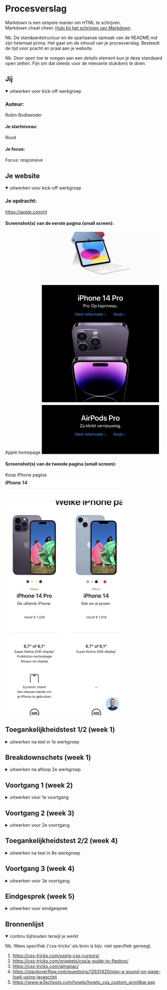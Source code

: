 # Procesverslag
Markdown is een simpele manier om HTML te schrijven.  
Markdown cheat cheet: [Hulp bij het schrijven van Markdown](https://github.com/adam-p/markdown-here/wiki/Markdown-Cheatsheet).

Nb. De standaardstructuur en de spartaanse opmaak van de README.md zijn helemaal prima. Het gaat om de inhoud van je procesverslag. Besteedt de tijd voor pracht en praal aan je website.

Nb. Door *open* toe te voegen aan een *details* element kun je deze standaard open zetten. Fijn om dat steeds voor de relevante stuk(ken) te doen.





## Jij

<details open>
  <summary>uitwerken voor kick-off werkgroep</summary>

  ### Auteur:
  Robin Bodlaender

  #### Je startniveau:
  Rood

  #### Je focus:
  Focus: responsive
 
</details>





## Je website

<details open>
  <summary>uitwerken voor kick-off werkgroep</summary>

  ### Je opdracht:
  https://apple.com/nl

  #### Screenshot(s) van de eerste pagina (small screen): 
  Apple homepage 
  <img src="images/screen1.png" width="375px" alt="Homepage van Apple">

  #### Screenshot(s) van de tweede pagina (small screen):
  Koop iPhone pagina 
  <img src="images/screen2.png" width="375px" alt="Koop iPhone page">
 
</details>



## Toegankelijkheidstest 1/2 (week 1)

<details>
  <summary>uitwerken na test in 1e werkgroep</summary>

  ### Bevindingen
  Lijst met je bevindingen die in de test naar voren kwamen:

  #### Screenreader
  Het werken met de screenreader vond ik heel erg interessant. Ik had wel eens van een screenreader gehoord, maar ik dacht altijd dat dit een soort fysiek apparaat was. Het bedienen van de screenreader is heel erg lastig. Het lukte mij slecht om door de website te kunnen navigeren. Ik heb ontdekt dat veel websites slecht geoptimaliseerd zijn voor een screenreader. Daarom weet ik nu hoe deste belangrijker het is om dit wel te doen en bijvoorbeeld goed gebruik te maken van alt-teksten.

  #### Muis en Toetsenbord 
  Tijdens dit experiment heb ik ontdekt hoe belangrijk een muis en toetsenbord zijn bij het biedienen van een webpagina. Toen ik bijvoorbeeld alleen mijn toesenbord mocht gebruiken en dus door een pagina heen moest tabben, merkte ik dat er veel websitye elementen helemaal niet duidelijkl als link zijn aangegeven. Voor iemand die geen muis kan gebruiken is het dan dus erg lastig om door de website heen te bladeren.


  #### Motoriek (shocks, elastiekjes)
  Tijdens het experiment met het schokapparaat heb ik ondervonden hoe het is als je met motorische problemen een website moet bedienen. Dit kan zijn doordat je je spieren niet goed onder controle hebt, of omdat je bijvoorbeeld heel veel aan het trillen bent. Doordat ik tijdens de oefening erg hard aan het trillen was was het veel lastiger om op bepaalde buttons te klikken. In praktijk zou het voor deze mensen dus fijn zijn om een versie van de website te maken zonder erg kleine elementen, zodat alles makkelijker aan te klikken is.


  #### Visueel (brillen, contrast, kleurenblind, dark/light). 
  Bij deze oefening moesten we door verschillende brillen kijken naar de website. Ik vond dat deze visuele beperkingen de minst heftige beperking is van de voorgenoemde beperkingen, omdat de gebruiker nog wel helemaal normaal door de website heen kan bladeren. Bij sommige brillen was het wel een stuk lastiger om sommige contrasten op de website te bekijken. Websites zouden hier rekening mee kunnen houden door op sommige elementen het contrast te verhogen, of een speciale versie maken voor mensen met een visuele beperking.

</details>



## Breakdownschets (week 1)

<details>
  <summary>uitwerken na afloop 2e werkgroep</summary>

  ### de hele pagina: 
  <img src="images/IMG_8913.JPG" width="375px" alt="breakdown van de hele pagina">

  ### dynamisch deel (bijv menu): 
  <img src="images/IMG_8912.JPG" width="375px" alt="breakdown van een dynamisch deel">

  

</details>





## Voortgang 1 (week 2)

<details>
  <summary>uitwerken voor 1e voortgang</summary>

  ### Stand van zaken
  De eerste week ben ik begonnen met de HTML-structuur van mijn website opzetten. Zo heb ik mijn website vergeleken met de website van Apple (de website die ik namaak) om te kijken en besluiten welke elementen ik wel en niet over ga nemen op mijn eigen website. Ook ben ik mij gaan verdiepen in hoe ik bepaalde elementen van mijn website werkend moet krijgen via css. Denk bijvoorbeeld aan hoe ik via flexbox elementen naast elkaar heb gekregen, en hoe ik via grid een mooie kolommenstructuur heb gemaakt.

  <img src="images/screen3.png" width="375px" alt="HTML code van mijn website">

  ### Agenda voor meeting
  - Vragen stellen aan de studentenassistenten over flexbox
  - Vraag stellen over lijst menu
  - Feedback vragen over mijn website

  

  ### Verslag van meeting
  - Flexbox problemen zijn opgelost
  - Menu probleem is opgelost, het moesten links in de list worden
  - Feedback gekregen, en aan mijn website gaan werken

</details>





## Voortgang 2 (week 3)

<details>
  <summary>uitwerken voor 2e voortgang</summary>


  ### Agenda voor meeting
  - CSS vragen stellen
  - Grid werkt niet goed, hier vraag over stellen
  - Vraag over 2e pagina stellen
  
  ### Verslag van meeting
  
  - CSS vragen zijn beantwoord, ik kan nu weer even vooruit
  - Grid probleem is opgelost, ik had iets verkeerd geteld
  - Vragen over 2e pagina zijn beantwoord

</details>





## Toegankelijkheidstest 2/2 (week 4)

<details>
  <summary>uitwerken na test in 8e werkgroep</summary>

  ### Bevindingen 
  Lijst met je bevindingen die in de test naar voren kwamen (geef ook aan wat er verbeterd is):

  #### Screenreader
  Tijdens het testen met de screenreader ontdekte ik dat sommige elementen en links op mijn website niet herkend werden door de screenreader. Vervolgens ben ik aan de slag gegaan met deze elementen en heb ik een betere html-structuur gemaakt waardoor alles nu wel wordt herkend door de screenreadeer.


  #### Muis en Toetsenbord 
  Net zo als bij de screenreader werden sommige elementen bij het tabben door de website niet goed herkend. Daarom ben ik aan de slag gegaan met deze elementen en heb ik een betere html-structuur gemaakt waardoor alles nu wel wordt herkend door de tap-toets.


  #### Motoriek (shocks, elastiekjes)
  Bij het oefenen met het schokappaaraat hdeb ik gemerkt dat mijn website bijna volledig goed te besturen is tijdens trillende handen. Sommige atrubuten waren wel wat lastig om aan te klikken. Eigenlijk zou ik deze atributen dus groter moetenmaken, maar daardoor zou het design van de website verloren gaan. Daarom heb ik er voor gekozen dit niet te doen. Als ik voor deze opdracht meer tijd zou hebben zou ik een speciale versie van deze pagina's maken met grotere knoppen en atributen zodat deze voor mensen met een beperking makkelijker aan te klikken zijn.

  #### Visueel (brillen, contrast, kleurenblind, dark/light). 
  Bij het oefenen met het de kleurenbrillen hdeb ik gemerkt dat mijn website bijna volledig goed te bekijken is. Bij sommige elementen was het contrast alleen iets minder duidelijk. Eigenlijk zou ik deze atributen met een groter contrast moeten maken, maar daardoor zou het design van de website verloren gaan. Daarom heb ik er voor gekozen dit niet te doen. Als ik voor deze opdracht meer tijd zou hebben zou ik een speciale versie van deze pagina's maken met grotere contrasten zodat deze voor mensen met een visuele beperking makkelijker te zien en te onderscheiden zijn.

</details>





## Voortgang 3 (week 4)

<details>
  <summary>uitwerken voor 3e voortgang</summary>

  ### Agenda voor meeting
  - Vragen hoe ik cursor kan veranderen
  - Margin werkt niet, hier vraag over stellen
  - Feedback vragen


  ### Verslag van meeting
  - Cursor veranderen werkt niet, waarschijnlijk fout in OS, dus voor nu concentreren op andere onderdelen op mijn website
  - Margin probleem is opgelost, was ergens een klein foutje dat nu is verholpen.

</details>





## Eindgesprek (week 5)

<details>
  <summary>uitwerken voor eindgesprek</summary>

  ### Je uitkomst - karakteristiek screenshots:
  <img src="readme-images/dummy-plaatje.jpg" width="375px" alt="uitomst opdracht 1">


  ### Dit ging goed/Heb ik geleerd: 
  Tijdens dit vak heb ik heel erg veel geleerd. Om te beginnen vond ik voordat ik aan dit vak begon coderen verschikkelijk. Ik was er ook nog niet erg goed in, en bij terme als flexbox werd ik doodsbang. Maar door de duidelijke oefeningen via CodePen heb ik stapje voor stapje essentiele onderdelen geleerd. Ik begon het coderen ook steeds meer als een leuke puzzel te zien in plaats van iets saais. Ik heb mij er heel erg om verbaasd dat met coderen echt letterlijk alles mogelijk is op een webpagina. Ik heb dus heel erg veel geleerd en ben erg blij dat ik coderen nu een stuk leuker ben gaan vinden.

  <img src="images/screen4.png" width="375px" alt="Screenshot van mijn website">


  ### Dit was lastig/Is niet gelukt:
  ALs ik meer tijd zou hebben dan zou ik het JavaScript onderdeel nog wat verder willen uitwerken. Ik ben al best ver gekomen met JavaScript, maar ik had hier graag nog wat meer over geleerd om te ontdekken wat er allemaal mogelijk is.

  <img src="images/laser2.png" width="375px" alt="Afbeelding van de laserstraal">
</details>





## Bronnenlijst

<details open>
  <summary>continu bijhouden terwijl je werkt</summary>

  Nb. Wees specifiek ('css-tricks' als bron is bijv. niet specifiek genoeg).

  1. https://css-tricks.com/using-css-cursors/
  2. https://css-tricks.com/snippets/css/a-guide-to-flexbox/
  3. https://css-tricks.com/almanac/
  4. https://stackoverflow.com/questions/12631420/play-a-sound-on-page-load-using-javascript
  5. https://www.w3schools.com/howto/howto_css_custom_scrollbar.asp


</details>